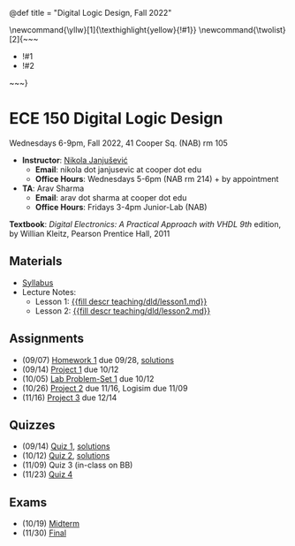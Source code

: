 @def title = "Digital Logic Design, Fall 2022"

\newcommand{\yllw}[1]{\texthighlight{yellow}{!#1}}
\newcommand{\twolist}[2]{~~~ <ul><li>!#1</li><li>!#2</li></ul> ~~~}

# ECE 150 Digital Logic Design

Wednesdays 6-9pm, Fall 2022, 41 Cooper Sq. (NAB) rm 105

* **Instructor**: [Nikola Janjušević](/)
    - **Email**: nikola dot janjusevic at cooper dot edu
    - **Office Hours**: Wednesdays 5-6pm (NAB rm 214) + by appointment
* **TA**: Arav Sharma
    - **Email**: arav dot sharma at cooper dot edu
    - **Office Hours**: Fridays 3-4pm Junior-Lab (NAB)

**Textbook**: *Digital Electronics: A Practical Approach with VHDL 9th* 
    edition, by Willian Kleitz, Pearson Prentice Hall, 2011

## Materials 
- [Syllabus](/assets/dld/syllabus.pdf)
- Lecture Notes:
    - Lesson 1: [{{fill descr teaching/dld/lesson1.md}}](/teaching/dld/lesson1)
    - Lesson 2: [{{fill descr teaching/dld/lesson2.md}}](/teaching/dld/lesson2)

## Assignments
- (09/07) [Homework 1](/assets/dld/hw1.pdf) due 09/28, [solutions](/assets/dld/hw1_solutions.pdf)
- (09/14) [Project 1](/assets/dld/project1.pdf) due 10/12
- (10/05) [Lab Problem-Set 1](/assets/dld/lab1.pdf) due 10/12
- (10/26) [Project 2](/assets/dld/project2.pdf) due 11/16, Logisim due 11/09
- (11/16) [Project 3](/assets/dld/project3.pdf) due 12/14

## Quizzes
- (09/14) [Quiz 1](/assets/dld/quiz1.pdf), [solutions](/assets/dld/quiz1_solutions.pdf)
- (10/12) [Quiz 2](/assets/dld/quiz2.pdf), [solutions](/assets/dld/quiz2_solutions.pdf)
- (11/09) Quiz 3 (in-class on BB)
- (11/23) [Quiz 4](/assets/dld/quiz4.pdf)

## Exams
- (10/19) [Midterm](/assets/dld/midterm.pdf)
- (11/30) [Final](/assets/dld/final.pdf)

